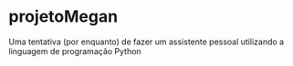 # projetoMegan
Uma tentativa (por enquanto) de fazer um assistente pessoal utilizando a linguagem de programação Python
